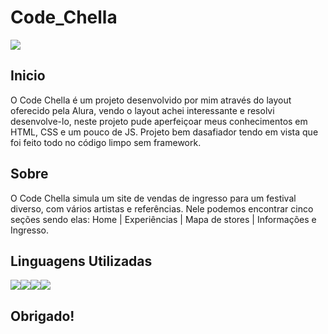 # Code_Chella

<img src="/assets/img/Projeto_Site.jpg">

<h2>Inicio</h2>

<p>O Code Chella é um projeto desenvolvido por mim através do layout oferecido pela Alura, vendo o layout achei interessante e resolvi desenvolve-lo, neste projeto pude aperfeiçoar meus conhecimentos em HTML, CSS e um pouco de JS. Projeto bem dasafiador tendo em vista que foi feito todo no código limpo sem framework.</p>

<h2>Sobre</h2>

<p>O Code Chella simula um site de vendas de ingresso para um  festival diverso, com vários artistas e referências. Nele podemos encontrar cinco seções sendo elas: Home | Experiências | Mapa de stores | Informações e Ingresso. </p>

<h2>Linguagens Utilizadas</h2>

<img src="https://img.shields.io/badge/HTML-239120?style=for-the-badge&logo=html5&logoColor=white"><img src="https://img.shields.io/badge/CSS3-1572B6?style=for-the-badge&logo=css3&logoColor=white"><img src="https://img.shields.io/badge/JavaScript-F7DF1E?style=for-the-badge&logo=javascript&logoColor=black"><img src="https://img.shields.io/badge/GIT-E44C30?style=for-the-badge&logo=git&logoColor=white">

## Obrigado!